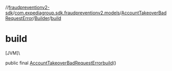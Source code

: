 //[fraudpreventionv2-sdk](../../../../index.md)/[com.expediagroup.sdk.fraudpreventionv2.models](../../index.md)/[AccountTakeoverBadRequestError](../index.md)/[Builder](index.md)/[build](build.md)

# build

[JVM]\

public final [AccountTakeoverBadRequestError](../index.md)[build](build.md)()
